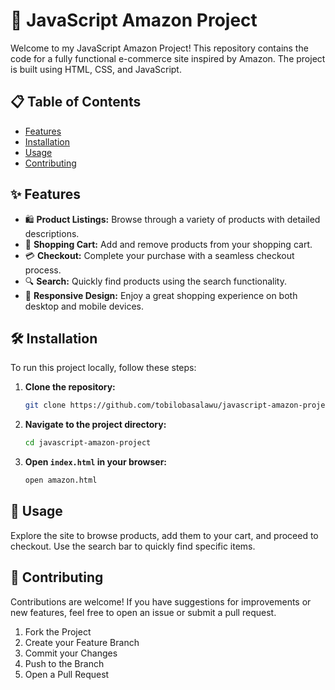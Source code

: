 
# 🛒 JavaScript Amazon Project

Welcome to my JavaScript Amazon Project! This repository contains the code for a fully functional e-commerce site inspired by Amazon. The project is built using HTML, CSS, and JavaScript.

## 📋 Table of Contents

- [Features](#features)
- [Installation](#installation)
- [Usage](#usage)
- [Contributing](#contributing)

## ✨ Features

- 🛍️ **Product Listings:** Browse through a variety of products with detailed descriptions.
- 🛒 **Shopping Cart:** Add and remove products from your shopping cart.
- 💳 **Checkout:** Complete your purchase with a seamless checkout process.
- 🔍 **Search:** Quickly find products using the search functionality.
- 📱 **Responsive Design:** Enjoy a great shopping experience on both desktop and mobile devices.

## 🛠️ Installation

To run this project locally, follow these steps:

1. **Clone the repository:**
   ```sh
   git clone https://github.com/tobilobasalawu/javascript-amazon-project.git
   ```
2. **Navigate to the project directory:**
   ```sh
   cd javascript-amazon-project
   ```
3. **Open `index.html` in your browser:**
   ```sh
   open amazon.html
   ```

## 🚀 Usage

Explore the site to browse products, add them to your cart, and proceed to checkout. Use the search bar to quickly find specific items.

## 🤝 Contributing

Contributions are welcome! If you have suggestions for improvements or new features, feel free to open an issue or submit a pull request.

1. Fork the Project
2. Create your Feature Branch 
3. Commit your Changes 
4. Push to the Branch
5. Open a Pull Request
